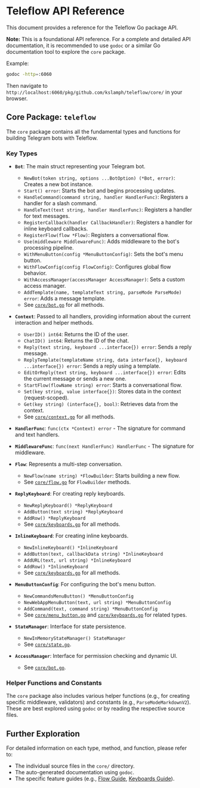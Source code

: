 # Teleflow API Reference

This document provides a reference for the Teleflow Go package API.

**Note:** This is a foundational API reference. For a complete and detailed API documentation, it is recommended to use `godoc` or a similar Go documentation tool to explore the `core` package.

Example:
```bash
godoc -http=:6060
```
Then navigate to `http://localhost:6060/pkg/github.com/kslamph/teleflow/core/` in your browser.

## Core Package: `teleflow`

The `core` package contains all the fundamental types and functions for building Telegram bots with Teleflow.

### Key Types

*   **`Bot`**: The main struct representing your Telegram bot.
    *   `NewBot(token string, options ...BotOption) (*Bot, error)`: Creates a new bot instance.
    *   `Start() error`: Starts the bot and begins processing updates.
    *   `HandleCommand(command string, handler HandlerFunc)`: Registers a handler for a slash command.
    *   `HandleText(text string, handler HandlerFunc)`: Registers a handler for text messages.
    *   `RegisterCallback(handler CallbackHandler)`: Registers a handler for inline keyboard callbacks.
    *   `RegisterFlow(flow *Flow)`: Registers a conversational flow.
    *   `Use(middleware MiddlewareFunc)`: Adds middleware to the bot's processing pipeline.
    *   `WithMenuButton(config *MenuButtonConfig)`: Sets the bot's menu button.
    *   `WithFlowConfig(config FlowConfig)`: Configures global flow behavior.
    *   `WithAccessManager(accessManager AccessManager)`: Sets a custom access manager.
    *   `AddTemplate(name, templateText string, parseMode ParseMode) error`: Adds a message template.
    *   See [`core/bot.go`](../core/bot.go) for all methods.

*   **`Context`**: Passed to all handlers, providing information about the current interaction and helper methods.
    *   `UserID() int64`: Returns the ID of the user.
    *   `ChatID() int64`: Returns the ID of the chat.
    *   `Reply(text string, keyboard ...interface{}) error`: Sends a reply message.
    *   `ReplyTemplate(templateName string, data interface{}, keyboard ...interface{}) error`: Sends a reply using a template.
    *   `EditOrReply(text string, keyboard ...interface{}) error`: Edits the current message or sends a new one.
    *   `StartFlow(flowName string) error`: Starts a conversational flow.
    *   `Set(key string, value interface{})`: Stores data in the context (request-scoped).
    *   `Get(key string) (interface{}, bool)`: Retrieves data from the context.
    *   See [`core/context.go`](../core/context.go) for all methods.

*   **`HandlerFunc`**: `func(ctx *Context) error` - The signature for command and text handlers.

*   **`MiddlewareFunc`**: `func(next HandlerFunc) HandlerFunc` - The signature for middleware.

*   **`Flow`**: Represents a multi-step conversation.
    *   `NewFlow(name string) *FlowBuilder`: Starts building a new flow.
    *   See [`core/flow.go`](../core/flow.go) for `FlowBuilder` methods.

*   **`ReplyKeyboard`**: For creating reply keyboards.
    *   `NewReplyKeyboard() *ReplyKeyboard`
    *   `AddButton(text string) *ReplyKeyboard`
    *   `AddRow() *ReplyKeyboard`
    *   See [`core/keyboards.go`](../core/keyboards.go) for all methods.

*   **`InlineKeyboard`**: For creating inline keyboards.
    *   `NewInlineKeyboard() *InlineKeyboard`
    *   `AddButton(text, callbackData string) *InlineKeyboard`
    *   `AddURL(text, url string) *InlineKeyboard`
    *   `AddRow() *InlineKeyboard`
    *   See [`core/keyboards.go`](../core/keyboards.go) for all methods.

*   **`MenuButtonConfig`**: For configuring the bot's menu button.
    *   `NewCommandsMenuButton() *MenuButtonConfig`
    *   `NewWebAppMenuButton(text, url string) *MenuButtonConfig`
    *   `AddCommand(text, command string) *MenuButtonConfig`
    *   See [`core/menu_button.go`](../core/menu_button.go) and [`core/keyboards.go`](../core/keyboards.go) for related types.

*   **`StateManager`**: Interface for state persistence.
    *   `NewInMemoryStateManager() StateManager`
    *   See [`core/state.go`](../core/state.go).

*   **`AccessManager`**: Interface for permission checking and dynamic UI.
    *   See [`core/bot.go`](../core/bot.go).

### Helper Functions and Constants

The `core` package also includes various helper functions (e.g., for creating specific middleware, validators) and constants (e.g., `ParseModeMarkdownV2`). These are best explored using `godoc` or by reading the respective source files.

## Further Exploration

For detailed information on each type, method, and function, please refer to:
- The individual source files in the `core/` directory.
- The auto-generated documentation using `godoc`.
- The specific feature guides (e.g., [Flow Guide](flow-guide.md), [Keyboards Guide](keyboards-guide.md)).